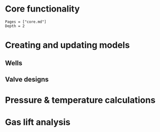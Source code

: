 # Core functionality

```@contents
Pages = ["core.md"]
Depth = 2
```

# Creating and updating models

## Wells

## Valve designs

# Pressure & temperature calculations

# Gas lift analysis
